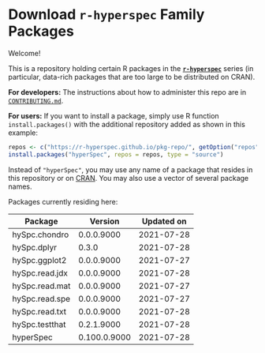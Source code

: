 # Download **`r-hyperspec`** Family Packages

Welcome!

This is a repository holding certain R packages in the [**`r-hyperspec`**](https://r-hyperspec.github.io/) series (in particular, data-rich packages that are too large to be distributed on CRAN).

**For developers:** The instructions about how to administer this repo are in [`CONTRIBUTING.md`](https://github.com/r-hyperspec/pkg-repo/blob/gh-pages/CONTRIBUTING.md).

**For users:** If you want to install a package, simply use R function `install.packages()` with the additional repository added as shown in this example:

```r
repos <- c("https://r-hyperspec.github.io/pkg-repo/", getOption("repos"))
install.packages("hyperSpec", repos = repos, type = "source")
```

Instead of `"hyperSpec"`, you may use any name of a package that resides in this repository or on [CRAN](https://cran.rstudio.com/web/packages/index.html).
You may also use a vector of several package names.


<!-- list of packages: start | DO NOT REMOVE THIS LINE -->

Packages currently residing here:

Package       | Version       | Updated on    
------------- | ------------- | ------------- 
hySpc.chondro | 0.0.0.9000 | 2021-07-28
hySpc.dplyr | 0.3.0 | 2021-07-28
hySpc.ggplot2 | 0.0.0.9000 | 2021-07-27
hySpc.read.jdx | 0.0.0.9000 | 2021-07-28
hySpc.read.mat | 0.0.0.9000 | 2021-07-27
hySpc.read.spe | 0.0.0.9000 | 2021-07-27
hySpc.read.txt | 0.0.0.9000 | 2021-07-28
hySpc.testthat | 0.2.1.9000 | 2021-07-28
hyperSpec | 0.100.0.9000 | 2021-07-28

